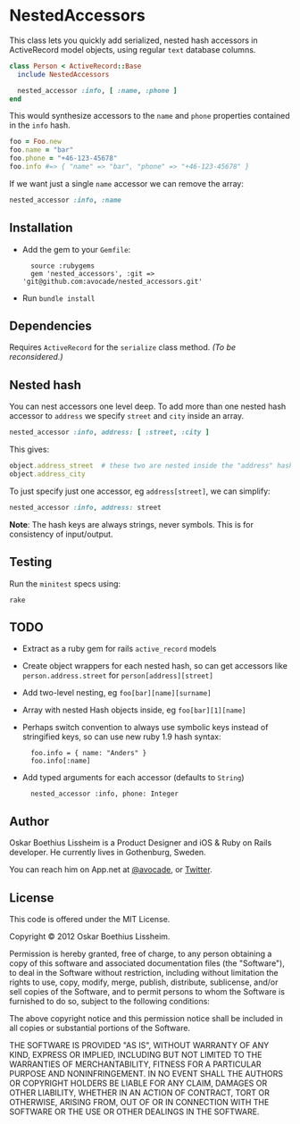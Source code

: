 NestedAccessors
==============

This class lets you quickly add serialized, nested hash accessors in ActiveRecord
model objects, using regular `text` database columns.

```ruby
class Person < ActiveRecord::Base
  include NestedAccessors

  nested_accessor :info, [ :name, :phone ]
end
```

This would synthesize accessors to the `name` and `phone` properties contained
in the `info` hash.

```ruby
foo = Foo.new
foo.name = "bar"
foo.phone = "+46-123-45678"
foo.info #=> { "name" => "bar", "phone" => "+46-123-45678" }
```

If we want just a single `name` accessor we can remove the array:

```ruby
nested_accessor :info, :name
```


Installation
------------

- Add the gem to your `Gemfile`:

        source :rubygems
        gem 'nested_accessors', :git => 'git@github.com:avocade/nested_accessors.git'

- Run `bundle install`


Dependencies
------------

Requires `ActiveRecord` for the `serialize` class method. _(To be
reconsidered.)_


Nested hash
------------

You can nest accessors one level deep. To add more than one
nested hash accessor to `address` we specify `street` and `city`
inside an array.

```ruby
nested_accessor :info, address: [ :street, :city ]
```

This gives:

```ruby
object.address_street  # these two are nested inside the "address" hash
object.address_city
```

To just specify just one accessor, eg `address[street]`, we can simplify:

```ruby
nested_accessor :info, address: street
```

**Note**: The hash keys are always strings, never symbols. This is for
consistency of input/output.


Testing
-------

Run the `minitest` specs using:

    rake


TODO
-----

- Extract as a ruby gem for rails `active_record` models
- Create object wrappers for each nested hash, so can get accessors like `person.address.street` for `person[address][street]`
- Add two-level nesting, eg `foo[bar][name][surname]`
- Array with nested Hash objects inside, eg `foo[bar][1][name]`
- Perhaps switch convention to always use symbolic keys instead of
stringified keys, so can use new ruby 1.9 hash syntax:

        foo.info = { name: "Anders" }
        foo.info[:name]

- Add typed arguments for each accessor (defaults to `String`)

        nested_accessor :info, phone: Integer

Author
------

Oskar Boethius Lissheim is a Product Designer and iOS &amp; Ruby on Rails developer. He currently lives in Gothenburg, Sweden.

You can reach him on App.net at
[@avocade](http://alpha.app.net/avocade), or
[Twitter](http://twitter.com/avocade).


License
-------

This code is offered under the MIT License.

Copyright &copy; 2012 Oskar Boethius Lissheim.

Permission is hereby granted, free of charge, to any person obtaining a
copy of this software and associated documentation files (the
"Software"), to deal in the Software without restriction, including
without limitation the rights to use, copy, modify, merge, publish,
distribute, sublicense, and/or sell copies of the Software, and to
permit persons to whom the Software is furnished to do so, subject to
the following conditions:

The above copyright notice and this permission notice shall be included
in all copies or substantial portions of the Software.

THE SOFTWARE IS PROVIDED "AS IS", WITHOUT WARRANTY OF ANY KIND, EXPRESS
OR IMPLIED, INCLUDING BUT NOT LIMITED TO THE WARRANTIES OF
MERCHANTABILITY, FITNESS FOR A PARTICULAR PURPOSE AND NONINFRINGEMENT.
IN NO EVENT SHALL THE AUTHORS OR COPYRIGHT HOLDERS BE LIABLE FOR ANY
CLAIM, DAMAGES OR OTHER LIABILITY, WHETHER IN AN ACTION OF CONTRACT,
TORT OR OTHERWISE, ARISING FROM, OUT OF OR IN CONNECTION WITH THE
SOFTWARE OR THE USE OR OTHER DEALINGS IN THE SOFTWARE.
